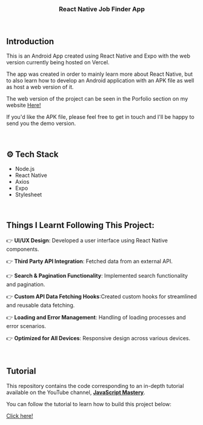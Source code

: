   <h3 align="center">React Native Job Finder App</h3>

</br>

## <a name="introduction"> Introduction</a>

This is an Android App created using React Native and Expo with the web version currently being hosted on Vercel. 

The app was created in order to mainly learn more about React Native, but to also learn how to develop an Android application with an APK file as well as host a web version of it.

The web version of the project can be seen in the Porfolio section on my website <a href="https://www.seanadamsdev.github.io" target="_blank">Here!</a>

If you'd like the APK file, please feel free to get in touch and I'll be happy to send you the demo version.

</br>

## <a name="tech-stack">⚙️ Tech Stack</a>

- Node.js
- React Native
- Axios
- Expo
- Stylesheet

</br>

## <a name="features"> Things I Learnt Following This Project: </a>

👉 **UI/UX Design**: Developed a user interface using React Native components.

👉 **Third Party API Integration**: Fetched data from an external API.

👉 **Search & Pagination Functionality**: Implemented search functionality and pagination.

👉 **Custom API Data Fetching Hooks**:Created custom hooks for streamlined and reusable data fetching.

👉 **Loading and Error Management**: Handling of loading processes and error scenarios. 

👉 **Optimized for All Devices**: Responsive design across various devices.

</br>

##  Tutorial

This repository contains the code corresponding to an in-depth tutorial available on the YouTube channel, <a href="https://www.youtube.com/@javascriptmastery/videos" target="_blank"><b>JavaScript Mastery</b></a>. 

You can follow the tutorial to learn how to build this project below:

<a href="https://youtu.be/mJ3bGvy0WAY?feature=shared" target="_blank">Click here!</a>
